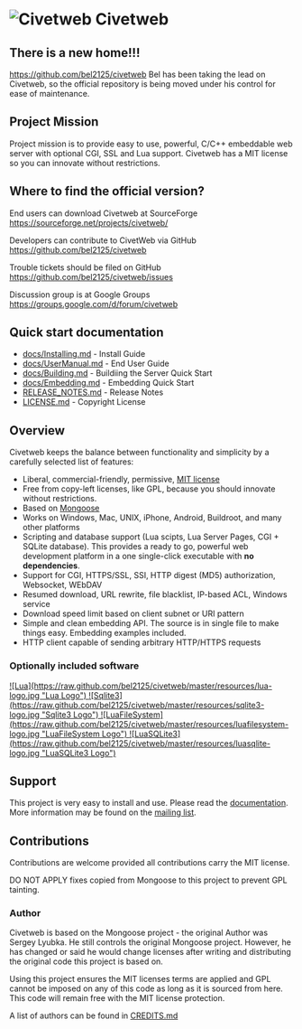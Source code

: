 ![Civetweb](https://raw.github.com/bel2125/civetweb/master/resources/civetweb_64x64.png "Civetweb") Civetweb
=======

There is a new home!!!
-----------------
https://github.com/bel2125/civetweb
Bel has been taking the lead on Civetweb, so the official repository
is being moved under his control for ease of maintenance.

Project Mission
-----------------

Project mission is to provide easy to use, powerful, C/C++ embeddable web server with optional CGI, SSL and Lua support.
Civetweb has a MIT license so you can innovate without restrictions.

Where to find the official version?
-----------------------------------

End users can download Civetweb at SourceForge
https://sourceforge.net/projects/civetweb/

Developers can contribute to CivetWeb via GitHub
https://github.com/bel2125/civetweb

Trouble tickets should be filed on GitHub
https://github.com/bel2125/civetweb/issues

Discussion group is at Google Groups
https://groups.google.com/d/forum/civetweb

Quick start documentation
--------------------------

- [docs/Installing.md](https://github.com/bel2125/civetweb/blob/master/docs/Installing.md) - Install Guide
- [docs/UserManual.md](https://github.com/bel2125/civetweb/blob/master/docs/UserManual.md) - End User Guide
- [docs/Building.md](https://github.com/bel2125/civetweb/blob/master/docs/Building.md) - Buildiing the Server Quick Start
- [docs/Embedding.md](https://github.com/bel2125/civetweb/blob/master/docs/Embedding.md) - Embedding Quick Start
- [RELEASE_NOTES.md](https://github.com/bel2125/civetweb/blob/master/RELEASE_NOTES.md) - Release Notes
- [LICENSE.md](https://github.com/bel2125/civetweb/blob/master/LICENSE.md) - Copyright License

Overview
--------

Civetweb keeps the balance between functionality and
simplicity by a carefully selected list of features:

- Liberal, commercial-friendly, permissive,
  [MIT license](http://en.wikipedia.org/wiki/MIT_License)
- Free from copy-left licenses, like GPL, because you should innovate without restrictions.
- Based on [Mongoose](https://code.google.com/p/mongoose/)
- Works on Windows, Mac, UNIX, iPhone, Android, Buildroot, and many other platforms
- Scripting and database support (Lua scipts, Lua Server Pages, CGI + SQLite database).
  This provides a ready to go, powerful web development platform in a
  one single-click executable with **no dependencies**.
- Support for CGI, HTTPS/SSL, SSI, HTTP digest (MD5) authorization, Websocket, WEbDAV
- Resumed download, URL rewrite, file blacklist, IP-based ACL, Windows service
- Download speed limit based on client subnet or URI pattern
- Simple and clean embedding API.
  The source is in single file to make things easy. Embedding examples included.
- HTTP client capable of sending arbitrary HTTP/HTTPS requests


### Optionally included software

<a href="http://lua.org">
![Lua](https://raw.github.com/bel2125/civetweb/master/resources/lua-logo.jpg "Lua Logo")
</a>
<a href="http://sqlite.org">
![Sqlite3](https://raw.github.com/bel2125/civetweb/master/resources/sqlite3-logo.jpg "Sqlite3 Logo")
</a>
<a href=http://keplerproject.github.io/luafilesystem/">
![LuaFileSystem](https://raw.github.com/bel2125/civetweb/master/resources/luafilesystem-logo.jpg "LuaFileSystem Logo")
</a>
<a href=http://lua.sqlite.org/index.cgi/index">
![LuaSQLite3](https://raw.github.com/bel2125/civetweb/master/resources/luasqlite-logo.jpg "LuaSQLite3 Logo")
</a>


Support
-------

This project is very easy to install and use. Please read the [documentation](https://github.com/bel2125/civetweb/blob/master/docs/).
More information may be found on the [mailing list](https://groups.google.com/d/forum/civetweb).


Contributions
---------------

Contributions are welcome provided all contributions carry the MIT license.

DO NOT APPLY fixes copied from Mongoose to this project to prevent GPL tainting.

### Author

Civetweb is based on the Mongoose project - the original Author was Sergey Lyubka.  He still
controls the original Mongoose project.  However, he has changed or said he would
change licenses after writing and distributing the original code this
project is based on.

Using this project ensures the MIT licenses terms are applied and
GPL cannot be imposed on any of this code as long as it is sourced from
here. This code will remain free with the MIT license protection.

A list of authors can be found in [CREDITS.md](https://github.com/bel2125/civetweb/blob/master/CREDITS.md)

